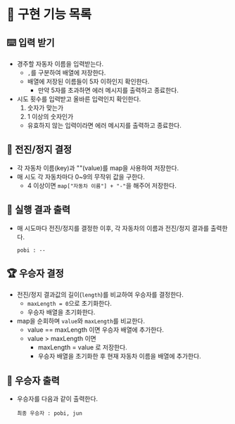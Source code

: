 # :memo: 구현 기능 목록

## :keyboard: 입력 받기

- 경주할 자동자 이름을 입력받는다.
  - `,`를 구분하여 배열에 저장한다.
  - 배열에 저장된 이름들이 5자 이하인지 확인한다.
    - 만약 5자를 초과하면 에러 메시지를 출력하고 종료한다.
- 시도 횟수를 입력받고 올바른 입력인지 확인한다.
  1. 숫자가 맞는가
  2. 1 이상의 숫자인가
  - 유효하지 않는 입력이라면 에러 메시지를 출력하고 종료한다.

## :traffic_light: 전진/정지 결정

- 각 자동차 이름(key)과 ""(value)를 map을 사용하여 저장한다.
- 매 시도 각 자동차마다 0~9의 무작위 값을 구한다.
  - 4 이상이면 `map["자동차 이름"] + "-"`을 해주어 저장한다.

## :car: 실행 결과 출력

- 매 시도마다 전진/정지를 결정한 이후, 각 자동차의 이름과 전진/정지 결과를 출력한다.
  ```
  pobi : --
  ```

## :trophy: 우승자 결정

- 전진/정지 결과값의 길이(`length`)를 비교하여 우승자를 결정한다.
  - `maxLength = 0`으로 초기화한다.
  - 우승자 배열을 초기화한다.
- map을 순회하며 `value`와 `maxLength`를 비교한다.
  - value == maxLength 이면 우승자 배열에 추가한다.
  - value > maxLength 이면
    - maxLength = value 로 저장한다.
    - 우승자 배열을 초기화한 후 현재 자동차 이름을 배열에 추가한다. 

## :medal_sports: 우승자 출력

- 우승자를 다음과 같이 출력한다.
  ```
  최종 우승자 : pobi, jun 
  ```
